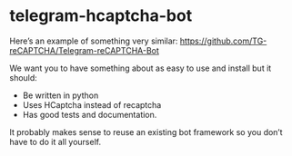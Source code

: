 # telegram-hcaptcha-bot
Here’s an example of something very similar:
https://github.com/TG-reCAPTCHA/Telegram-reCAPTCHA-Bot

We want you to have something about as easy to use and install but it should:
- Be written in python
- Uses HCaptcha instead of recaptcha
- Has good tests and documentation.


It probably makes sense to reuse an existing bot framework so you don’t have to do it all yourself.
